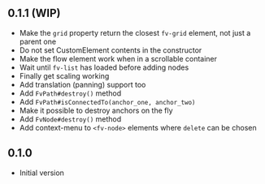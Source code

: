 ## 0.1.1 (WIP)

* Make the `grid` property return the closest `fv-grid` element, not just a parent one
* Do not set CustomElement contents in the constructor
* Make the flow element work when in a scrollable container
* Wait until `fv-list` has loaded before adding nodes
* Finally get scaling working
* Add translation (panning) support too
* Add `FvPath#destroy()` method
* Add `FvPath#isConnectedTo(anchor_one, anchor_two)`
* Make it possible to destroy anchors on the fly
* Add `FvNode#destroy()` method
* Add context-menu to `<fv-node>` elements where `delete` can be chosen

## 0.1.0

* Initial version